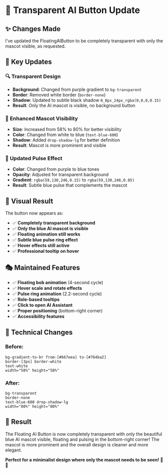 # 🎨 Transparent AI Button Update

## ✨ **Changes Made**

I've updated the FloatingAIButton to be completely transparent with only the mascot visible, as requested.

## 🎯 **Key Updates**

### 🔍 **Transparent Design**
- **Background**: Changed from purple gradient to `bg-transparent`
- **Border**: Removed white border (`border-none`)
- **Shadow**: Updated to subtle black shadow `0_8px_24px_rgba(0,0,0,0.15)`
- **Result**: Only the AI mascot is visible, no background button

### 🤖 **Enhanced Mascot Visibility**
- **Size**: Increased from 58% to 80% for better visibility
- **Color**: Changed from white to blue (`text-blue-600`)
- **Shadow**: Added `drop-shadow-lg` for better definition
- **Result**: Mascot is more prominent and visible

### 💫 **Updated Pulse Effect**
- **Color**: Changed from purple to blue tones
- **Opacity**: Adjusted for transparent background
- **Gradient**: `rgba(59,130,246,0.15)` to `rgba(59,130,246,0.05)`
- **Result**: Subtle blue pulse that complements the mascot

## 🎨 **Visual Result**

The button now appears as:
- ✅ **Completely transparent background**
- ✅ **Only the blue AI mascot is visible**
- ✅ **Floating animation still works**
- ✅ **Subtle blue pulse ring effect**
- ✅ **Hover effects still active**
- ✅ **Professional tooltip on hover**

## 🎭 **Maintained Features**

- ✅ **Floating bob animation** (4-second cycle)
- ✅ **Hover scale and rotate effects**
- ✅ **Pulse ring animation** (2.2-second cycle)
- ✅ **Role-based tooltips**
- ✅ **Click to open AI Assistant**
- ✅ **Proper positioning** (bottom-right corner)
- ✅ **Accessibility features**

## 🚀 **Technical Changes**

### **Before:**
```tsx
bg-gradient-to-br from-[#667eea] to-[#764ba2]
border-[3px] border-white
text-white
width="58%" height="58%"
```

### **After:**
```tsx
bg-transparent
border-none
text-blue-600 drop-shadow-lg
width="80%" height="80%"
```

## 🎉 **Result**

The Floating AI Button is now completely transparent with only the beautiful blue AI mascot visible, floating and pulsing in the bottom-right corner! The mascot is more prominent and the overall design is cleaner and more elegant.

**Perfect for a minimalist design where only the mascot needs to be seen!** 🎨✨





